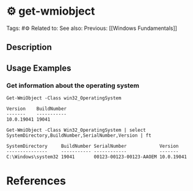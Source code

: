 # ⚙️ get-wmiobject

Tags: #⚙️
Related to:
See also:
Previous: [[Windows Fundamentals]]

## Description

## Usage Examples

### Get information about the operating system

	Get-WmiObject -Class win32_OperatingSystem

```text
Version    BuildNumber
-------    -----------
10.0.19041 19041
```

	Get-WmiObject -Class Win32_OperatingSystem | select SystemDirectory,BuildNumber,SerialNumber,Version | ft

```text
SystemDirectory     BuildNumber SerialNumber            Version
---------------     ----------- ------------            -------
C:\Windows\system32 19041       00123-00123-00123-AAOEM 10.0.19041
```

# References